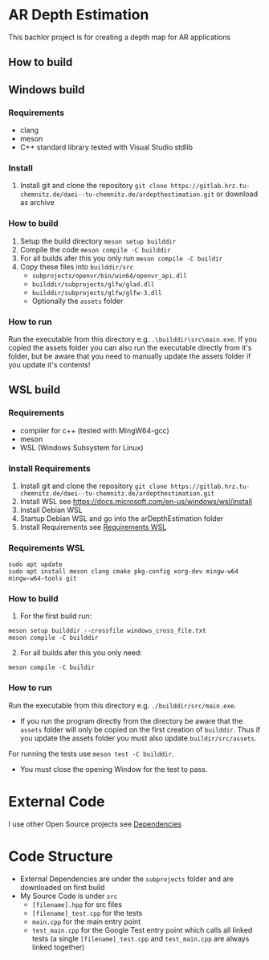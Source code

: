 # AR Depth Estimation
This bachlor project is for creating a depth map for AR applications

## How to build

## Windows build
### Requirements
- clang
- meson
- C++ standard library tested with Visual Studio stdlib

### Install
1. Install git and clone the repository `git clone https://gitlab.hrz.tu-chemnitz.de/daei--tu-chemnitz.de/ardepthestimation.git` or download as archive
### How to build
1. Setup the build directory  ``meson setup builddir``
2. Compile the code ``meson compile -C builddir``
2. For all builds afer this you only run ``meson compile -C buildir``
3. Copy these files into ``builddir/src``
    * ``subprojects/openvr/bin/win64/openvr_api.dll``
    * ``builddir/subprojects/glfw/glad.dll``
    * ``builddir/subprojects/glfw/glfw-3.dll``
    * Optionally  the ``assets`` folder

### How to run
Run the executable from this directory e.g. ``.\builddir\src\main.exe``.
If you copied the assets folder you can also run the executable directly from it's folder, but be aware that you need to manually update the assets folder if you update it's contents!


## WSL build
### Requirements
- compiler for c++ (tested with MingW64-gcc)
- meson
- WSL (Windows Subsystem for Linux)

### Install Requirements
1. Install git and clone the repository `git clone https://gitlab.hrz.tu-chemnitz.de/daei--tu-chemnitz.de/ardepthestimation.git`
2. Install WSL see https://docs.microsoft.com/en-us/windows/wsl/install
3. Install Debian WSL
4. Startup Debian WSL and go into the arDepthEstimation folder
5. Install Requirements see [Requirements WSL](#requirements-wsl)
### Requirements WSL
```
sudo apt update
sudo apt install meson clang cmake pkg-config xorg-dev mingw-w64 mingw-w64-tools git
```
### How to build
1. For the first build run:
```
meson setup builddir --crossfile windows_cross_file.txt
meson compile -C builddir
```
2. For all builds afer this you only need:
```
meson compile -C buildir
```

### How to run
Run the executable from this directory e.g. ``./builddir/src/main.exe``.

- If you run the program directly from the directory be aware that the ``assets`` folder will only be copied on the first creation of ``builddir``.
Thus if you update the assets folder you must also update ``buildir/src/assets``.
 
For running the tests use `meson test -C builddir`.
- You must close the opening Window for the test to pass.

# External Code
I use other Open Source projects see [Dependencies](DEPENDENCIES.md)

# Code Structure
- External Dependencies are under the ``subprojects`` folder and are downloaded on first build
- My Source Code is under ``src``
  - `[filename].hpp` for src files
  - `[filename]_test.cpp` for the tests
  - `main.cpp` for the main entry point
  - `test_main.cpp` for the Google Test entry point which calls all linked tests (a single `[filename]_test.cpp` and `test_main.cpp` are always linked together) 